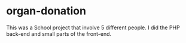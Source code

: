 # organ-donation
This was a School project that involve 5 different people. I did the PHP back-end and small parts of the front-end.
